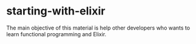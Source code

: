 # starting-with-elixir
The main objective of this material is help other developers who wants to learn functional programming and Elixir. 
